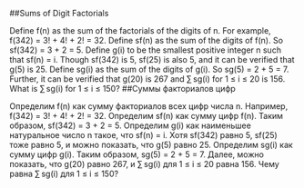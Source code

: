 ##Sums of Digit Factorials

Define f(n) as the sum of the factorials of the digits of n. For example, f(342) = 3! + 4! + 2! = 32.
Define sf(n) as the sum of the digits of f(n). So sf(342) = 3 + 2 = 5.
Define g(i) to be the smallest positive integer n such that sf(n) = i. Though sf(342) is 5, sf(25) is also 5, and it can be verified that g(5) is 25.
Define sg(i) as the sum of the digits of g(i). So sg(5) = 2 + 5 = 7.
Further, it can be verified that g(20) is 267 and ∑ sg(i) for 1 ≤ i ≤ 20 is 156.
What is ∑ sg(i) for 1 ≤ i ≤ 150?
##Суммы факториалов цифр

Определим f(n) как сумму факториалов всех цифр числа n. Например, f(342) = 3! + 4! + 2! = 32.
Определим sf(n) как сумму цифр f(n). Таким образом, sf(342) = 3 + 2 = 5.
Определим g(i) как наименьшее натуральное число n такое, что sf(n) = i. Хотя sf(342) равно 5, sf(25) тоже равно 5, и можно показать, что g(5) равно 25.
Определим sg(i) как сумму цифр g(i). Таким образом, sg(5) = 2 + 5 = 7.
Далее, можно показать, что g(20) равно 267, и ∑ sg(i) для 1 ≤ i ≤ 20 равна 156.
Чему равна ∑ sg(i) для 1 ≤ i ≤ 150?
